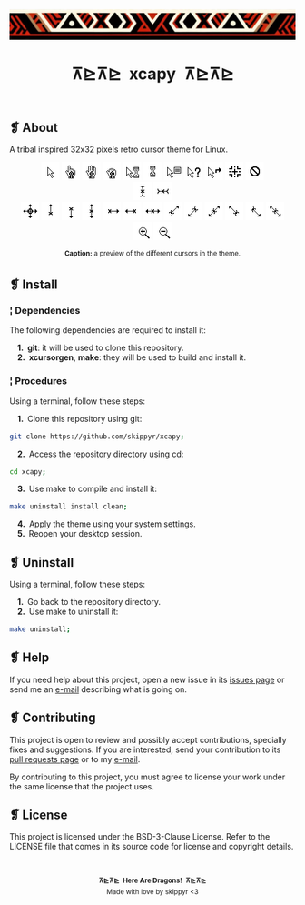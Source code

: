 <p align="center">
	<img src="ornament.webp" alt="" />
</p>
<h1 align="center">⊼⊵⊼⊵&ensp;xcapy&ensp;⊼⊵⊼⊵</h1>
<p align="center">
	<img src="https://img.shields.io/github/license/skippyr/xcapy?style=plastic&label=%E2%8A%B5%20license&labelColor=%2324130e&color=%23b8150d" alt="" />
	&nbsp;
	<img src="https://img.shields.io/github/v/tag/skippyr/xcapy?style=plastic&label=%E2%8A%B5%20tag&labelColor=%2324130e&color=%23b8150d" alt="" />
	&nbsp;
	<img src="https://img.shields.io/github/commit-activity/t/skippyr/xcapy?style=plastic&label=%E2%8A%B5%20commits&labelColor=%2324130e&color=%23b8150d" alt="" />
	&nbsp;
	<img src="https://img.shields.io/github/stars/skippyr/xcapy?style=plastic&label=%E2%8A%B5%20stars&labelColor=%2324130e&color=%23b8150d" alt="" />
</p>

## ❡ About

A tribal inspired 32x32 pixels retro cursor theme for Linux.

<p align="center">
	<img src="src/left_ptr.png" alt="" />
	<img src="src/hand2.png" alt="" />
	<img src="src/openhand.png" alt="" />
	<img src="src/closedhand.png" alt="" />
	<img src="src/progress.png" alt="" />
	<img src="src/watch.png" alt="" />
	<img src="src/context-menu.png" alt="" />
	<img src="src/help.png" alt="" />
	<img src="src/link.png" alt="" />
	<img src="src/crosshair.png" alt="" />
	<img src="src/not-allowed.png" alt="" />
	<br />
	<img src="src/xterm.png" alt="" />
	<img src="src/vertical-text.png" alt="" />
	<br />
	<img src="src/all-scroll.png" alt="" />
	<img src="src/sb_up_arrow.png" alt="" />
	<img src="src/sb_down_arrow.png" alt="" />
	<img src="src/ns-resize.png" alt="" />
	<img src="src/sb_right_arrow.png" alt="" />
	<img src="src/sb_left_arrow.png" alt="" />
	<img src="src/ew-resize.png" alt="" />
	<img src="src/top_right_corner.png" alt="" />
	<img src="src/bottom_left_corner.png" alt="" />
	<img src="src/nesw-resize.png" alt="" />
	<img src="src/top_left_corner.png" alt="" />
	<img src="src/bottom_right_corner.png" alt="" />
	<img src="src/nwse-resize.png" alt="" />
	<br />
	<img src="src/zoom-in.png" alt="" />
	<img src="src/zoom-out.png" alt="" />
</p>
<p align="center"><sup><strong>Caption:</strong> a preview of the different cursors in the theme.</sup></p>

## ❡ Install

### ¦ Dependencies

The following dependencies are required to install it:

&emsp;**1.**&ensp;**git**: it will be used to clone this repository.\
&emsp;**2.**&ensp;**xcursorgen**, **make**: they will be used to build and install it.

### ¦ Procedures

Using a terminal, follow these steps:

&emsp;**1.**&ensp;Clone this repository using git:

```sh
git clone https://github.com/skippyr/xcapy;
```

&emsp;**2.**&ensp;Access the repository directory using cd:

```sh
cd xcapy;
```

&emsp;**3.**&ensp;Use make to compile and install it:

```sh
make uninstall install clean;
```

&emsp;**4.**&ensp;Apply the theme using your system settings.\
&emsp;**5.**&ensp;Reopen your desktop session.


## ❡ Uninstall

Using a terminal, follow these steps:

&emsp;**1.**&ensp;Go back to the repository directory.\
&emsp;**2.**&ensp;Use make to uninstall it:

```sh
make uninstall;
```

## ❡ Help

If you need help about this project, open a new issue in its [issues page](https://github.com/skippyr/xcapy/issues) or send me an [e-mail](mailto:skippyr.developer@gmail.com) describing what is going on.

## ❡ Contributing

This project is open to review and possibly accept contributions, specially fixes and suggestions. If you are interested, send your contribution to its [pull requests page](https://github.com/skippyr/xcapy/pulls) or to my [e-mail](mailto:skippyr.developer@gmail.com).

By contributing to this project, you must agree to license your work under the same license that the project uses.

## ❡ License

This project is licensed under the BSD-3-Clause License. Refer to the LICENSE file that comes in its source code for license and copyright details.

&nbsp;

<p align="center"><sup><strong>⊼⊵⊼⊵&ensp;Here Are Dragons!&ensp;⊼⊵⊼⊵</strong><br />Made with love by skippyr <3</sup></p>
